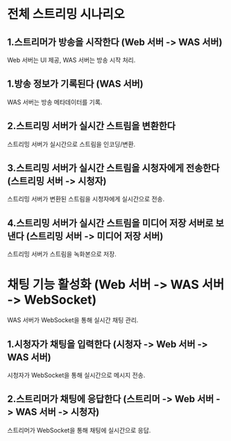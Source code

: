 # 전체 스트리밍 시나리오

## 1.스트리머가 방송을 시작한다 (Web 서버 -> WAS 서버)
Web 서버는 UI 제공, WAS 서버는 방송 시작 처리.

## 1.방송 정보가 기록된다 (WAS 서버)
WAS 서버는 방송 메타데이터를 기록.
## 2.스트리밍 서버가 실시간 스트림을 변환한다
스트리밍 서버가 실시간으로 스트림을 인코딩/변환.

## 3.스트리밍 서버가 실시간 스트림을 시청자에게 전송한다 (스트리밍 서버 -> 시청자)
스트리밍 서버가 변환된 스트림을 시청자에게 실시간으로 전송.

## 4.스트리밍 서버가 실시간 스트림을 미디어 저장 서버로 보낸다 (스트리밍 서버 -> 미디어 저장 서버)
스트리밍 서버가 스트림을 녹화본으로 저장.

# 채팅 기능 활성화 (Web 서버 -> WAS 서버 -> WebSocket)
WAS 서버가 WebSocket을 통해 실시간 채팅 관리.

## 1.시청자가 채팅을 입력한다 (시청자 -> Web 서버 -> WAS 서버)
시청자가 WebSocket을 통해 실시간으로 메시지 전송.

## 2.스트리머가 채팅에 응답한다 (스트리머 -> Web 서버 -> WAS 서버 -> 시청자)
스트리머가 WebSocket을 통해 채팅에 실시간으로 응답.
